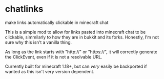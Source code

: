 # chatlinks
make links automatically clickable in minecraft chat

This is a simple mod to allow for links pasted into minecraft chat to be clickable, simmilarly to how they are in bukkit and its forks. Honestly, I'm not sure why this isn't a vanilla thing.

As long as the link starts with "http://" or "https://", it will correctly generate the ClickEvent, even if it is not a resolvable URL.

Currently built for minecraft 1.18+, but can *very* easily be backported if wanted as this isn't very version dependent.
